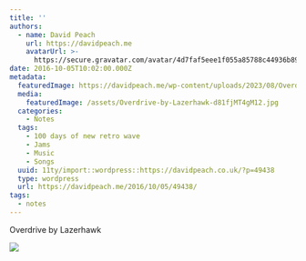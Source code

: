 ```yaml
---
title: ''
authors:
  - name: David Peach
    url: https://davidpeach.me
    avatarUrl: >-
      https://secure.gravatar.com/avatar/4d7faf5eee1f055a85788c44936b8995eaab6dfb004e7854ec747ccb272e91ee?s=96&d=mm&r=g
date: 2016-10-05T10:02:00.000Z
metadata:
  featuredImage: https://davidpeach.me/wp-content/uploads/2023/08/Overdrive-by-Lazerhawk.jpg
  media:
    featuredImage: /assets/Overdrive-by-Lazerhawk-d81fjMT4gM12.jpg
  categories:
    - Notes
  tags:
    - 100 days of new retro wave
    - Jams
    - Music
    - Songs
  uuid: 11ty/import::wordpress::https://davidpeach.co.uk/?p=49438
  type: wordpress
  url: https://davidpeach.me/2016/10/05/49438/
tags:
  - notes
---
```

Overdrive by Lazerhawk

[![](/assets/Overdrive-by-Lazerhawk-768x289-Ob2T7ViK0NQ2.jpg)](/assets/Overdrive-by-Lazerhawk-768x289-Ob2T7ViK0NQ2.jpg)